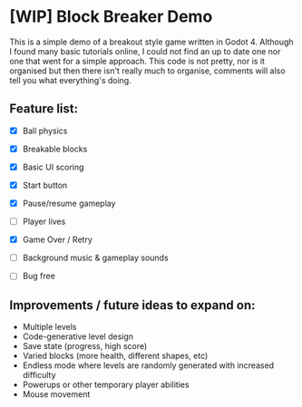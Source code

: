 # [WIP] Block Breaker Demo

This is a simple demo of a breakout style game written in Godot 4. Although I found many basic tutorials online, I could not find an up to date one nor one that went for a simple approach. This code is not pretty, nor is it organised but then there isn't really much to organise, comments will also tell you what everything's doing.


## Feature list:

- [x] Ball physics
- [x] Breakable blocks
- [x] Basic UI scoring
- [x] Start button
- [x] Pause/resume gameplay
- [ ] Player lives
- [x] Game Over / Retry
- [ ] Background music & gameplay sounds
- [ ] Bug free


## Improvements / future ideas to expand on:
 - Multiple levels
 - Code-generative level design
 - Save state (progress, high score)
 - Varied blocks (more health, different shapes, etc)
 - Endless mode where levels are randomly generated with increased difficulty
 - Powerups or other temporary player abilities
 - Mouse movement
